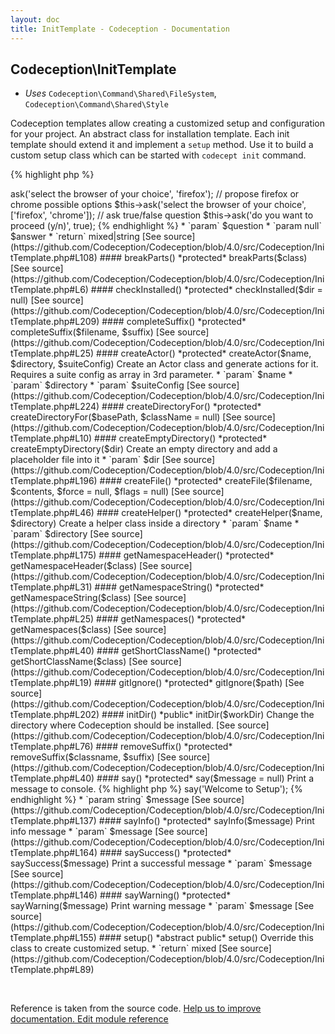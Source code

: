 ```yaml
---
layout: doc
title: InitTemplate - Codeception - Documentation
---
```



## Codeception\InitTemplate


* *Uses* `Codeception\Command\Shared\FileSystem`, `Codeception\Command\Shared\Style`

Codeception templates allow creating a customized setup and configuration for your project.
An abstract class for installation template. Each init template should extend it and implement a `setup` method.
Use it to build a custom setup class which can be started with `codecept init` command.


{% highlight php %}

<?php
namespace Codeception\Template; // it is important to use this namespace so codecept init could locate this template
class CustomInstall extends \Codeception\InitTemplate
{
     public function setup()
     {
        // implement this
     }
}

{% endhighlight %}
This class provides various helper methods for building customized setup


#### __construct()

 *public* __construct($input, $output) 

[See source](https://github.com/Codeception/Codeception/blob/4.0/src/Codeception/InitTemplate.php#L66)

#### addModulesToComposer()

 *protected* addModulesToComposer($modules) 

[See source](https://github.com/Codeception/Codeception/blob/4.0/src/Codeception/InitTemplate.php#L251)

#### addStyles()

 *public* addStyles($output) 

[See source](https://github.com/Codeception/Codeception/blob/4.0/src/Codeception/InitTemplate.php#L9)

#### ask()

 *protected* ask($question, $answer = null) 

{% highlight php %}

<?php
// propose firefox as default browser
$this->ask('select the browser of your choice', 'firefox');

// propose firefox or chrome possible options
$this->ask('select the browser of your choice', ['firefox', 'chrome']);

// ask true/false question
$this->ask('do you want to proceed (y/n)', true);

{% endhighlight %}

 * `param` $question
 * `param null` $answer
 * `return` mixed|string

[See source](https://github.com/Codeception/Codeception/blob/4.0/src/Codeception/InitTemplate.php#L108)

#### breakParts()

 *protected* breakParts($class) 

[See source](https://github.com/Codeception/Codeception/blob/4.0/src/Codeception/InitTemplate.php#L6)

#### checkInstalled()

 *protected* checkInstalled($dir = null) 

[See source](https://github.com/Codeception/Codeception/blob/4.0/src/Codeception/InitTemplate.php#L209)

#### completeSuffix()

 *protected* completeSuffix($filename, $suffix) 

[See source](https://github.com/Codeception/Codeception/blob/4.0/src/Codeception/InitTemplate.php#L25)

#### createActor()

 *protected* createActor($name, $directory, $suiteConfig) 

Create an Actor class and generate actions for it.
Requires a suite config as array in 3rd parameter.

 * `param` $name
 * `param` $directory
 * `param` $suiteConfig

[See source](https://github.com/Codeception/Codeception/blob/4.0/src/Codeception/InitTemplate.php#L224)

#### createDirectoryFor()

 *protected* createDirectoryFor($basePath, $className = null) 

[See source](https://github.com/Codeception/Codeception/blob/4.0/src/Codeception/InitTemplate.php#L10)

#### createEmptyDirectory()

 *protected* createEmptyDirectory($dir) 

Create an empty directory and add a placeholder file into it
 * `param` $dir

[See source](https://github.com/Codeception/Codeception/blob/4.0/src/Codeception/InitTemplate.php#L196)

#### createFile()

 *protected* createFile($filename, $contents, $force = null, $flags = null) 

[See source](https://github.com/Codeception/Codeception/blob/4.0/src/Codeception/InitTemplate.php#L46)

#### createHelper()

 *protected* createHelper($name, $directory) 

Create a helper class inside a directory

 * `param` $name
 * `param` $directory

[See source](https://github.com/Codeception/Codeception/blob/4.0/src/Codeception/InitTemplate.php#L175)

#### getNamespaceHeader()

 *protected* getNamespaceHeader($class) 

[See source](https://github.com/Codeception/Codeception/blob/4.0/src/Codeception/InitTemplate.php#L31)

#### getNamespaceString()

 *protected* getNamespaceString($class) 

[See source](https://github.com/Codeception/Codeception/blob/4.0/src/Codeception/InitTemplate.php#L25)

#### getNamespaces()

 *protected* getNamespaces($class) 

[See source](https://github.com/Codeception/Codeception/blob/4.0/src/Codeception/InitTemplate.php#L40)

#### getShortClassName()

 *protected* getShortClassName($class) 

[See source](https://github.com/Codeception/Codeception/blob/4.0/src/Codeception/InitTemplate.php#L19)

#### gitIgnore()

 *protected* gitIgnore($path) 

[See source](https://github.com/Codeception/Codeception/blob/4.0/src/Codeception/InitTemplate.php#L202)

#### initDir()

 *public* initDir($workDir) 

Change the directory where Codeception should be installed.

[See source](https://github.com/Codeception/Codeception/blob/4.0/src/Codeception/InitTemplate.php#L76)

#### removeSuffix()

 *protected* removeSuffix($classname, $suffix) 

[See source](https://github.com/Codeception/Codeception/blob/4.0/src/Codeception/InitTemplate.php#L40)

#### say()

 *protected* say($message = null) 

Print a message to console.

{% highlight php %}

<?php
$this->say('Welcome to Setup');

{% endhighlight %}


 * `param string` $message

[See source](https://github.com/Codeception/Codeception/blob/4.0/src/Codeception/InitTemplate.php#L137)

#### sayInfo()

 *protected* sayInfo($message) 

Print info message
 * `param` $message

[See source](https://github.com/Codeception/Codeception/blob/4.0/src/Codeception/InitTemplate.php#L164)

#### saySuccess()

 *protected* saySuccess($message) 

Print a successful message
 * `param` $message

[See source](https://github.com/Codeception/Codeception/blob/4.0/src/Codeception/InitTemplate.php#L146)

#### sayWarning()

 *protected* sayWarning($message) 

Print warning message
 * `param` $message

[See source](https://github.com/Codeception/Codeception/blob/4.0/src/Codeception/InitTemplate.php#L155)

#### setup()

 *abstract public* setup() 

Override this class to create customized setup.
 * `return` mixed

[See source](https://github.com/Codeception/Codeception/blob/4.0/src/Codeception/InitTemplate.php#L89)

<p>&nbsp;</p><div class="alert alert-warning">Reference is taken from the source code. <a href="https://github.com/Codeception/Codeception/blob/4.0/src/Codeception/InitTemplate.php">Help us to improve documentation. Edit module reference</a></div>
